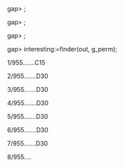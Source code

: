 gap> ; 


gap> ; 


gap> ; 


gap> interesting:=finder(out, g_perm); 


1/955.......C15 


2/955.......D30 


3/955.......D30 


4/955.......D30 


5/955.......D30 


6/955.......D30 


7/955.......D30 


8/955.... 

